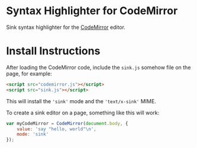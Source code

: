 Syntax Highlighter for CodeMirror
=================================

Sink syntax highlighter for the [CodeMirror](http://codemirror.net) editor.

Install Instructions
====================

After loading the CodeMirror code, include the `sink.js` somehow file on the page, for example:

```html
<script src="codemirror.js"></script>
<script src="sink.js"></script>
```

This will install the `'sink'` mode and the `'text/x-sink'` MIME.

To create a sink editor on a page, something like this will work:

```javascript
var myCodeMirror = CodeMirror(document.body, {
	value: 'say "hello, world"\n',
	mode: 'sink'
});
```
